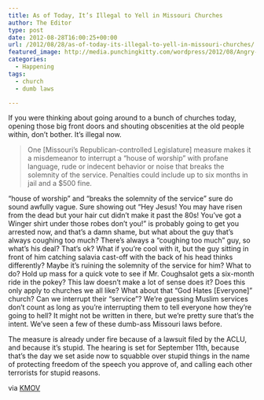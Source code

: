 ```yaml
---
title: As of Today, It’s Illegal to Yell in Missouri Churches
author: The Editor
type: post
date: 2012-08-28T16:00:25+00:00
url: /2012/08/28/as-of-today-its-illegal-to-yell-in-missouri-churches/
featured_image: http://media.punchingkitty.com/wordpress/2012/08/Angry-Man-Yelling.jpeg
categories:
  - Happening
tags:
  - church
  - dumb laws

---
```

If you were thinking about going around to a bunch of churches today, opening those big front doors and shouting obscenities at the old people within, don&#8217;t bother. It&#8217;s illegal now.

> One [Missouri’s Republican-controlled Legislature] measure makes it a misdemeanor to interrupt a “house of worship” with profane language, rude or indecent behavior or noise that breaks the solemnity of the service. Penalties could include up to six months in jail and a $500 fine.

&#8220;house of worship&#8221; and &#8220;breaks the solemnity of the service&#8221; sure do sound awfully vague. Sure showing out &#8220;Hey Jesus! You may have risen from the dead but your hair cut didn&#8217;t make it past the 80s! You&#8217;ve got a Winger shirt under those robes don&#8217;t you!&#8221; is probably going to get you arrested now, and that&#8217;s a damn shame, but what about the guy that&#8217;s always coughing too much? There&#8217;s always a &#8220;coughing too much&#8221; guy, so what&#8217;s his deal? That&#8217;s ok? What if you&#8217;re cool with it, but the guy sitting in front of him catching salavia cast-off with the back of his head thinks differently? Maybe it&#8217;s ruining the solemnity of the service for him? What to do? Hold up mass for a quick vote to see if Mr. Coughsalot gets a six-month ride in the pokey? This law doesn&#8217;t make a lot of sense does it? Does this only apply to churches we all like? What about that &#8220;God Hates [Everyone]&#8221; church? Can we interrupt their &#8220;service&#8221;? We&#8217;re guessing Muslim services don&#8217;t count as long as you&#8217;re interrupting them to tell everyone how they&#8217;re going to hell? It might not be written in there, but we&#8217;re pretty sure that&#8217;s the intent. We&#8217;ve seen a few of these dumb-ass Missouri laws before.

The measure is already under fire because of a lawsuit filed by the ACLU, and because it&#8217;s stupid. The hearing is set for September 11th, because that&#8217;s the day we set aside now to squabble over stupid things in the name of protecting freedom of the speech you approve of, and calling each other terrorists for stupid reasons.

via <a href="http://www.kmov.com/news/local/New-Missouri-traffic-law-among-several-going-into-effect-Tuesday-167578555.html" target="_blank">KMOV</a>